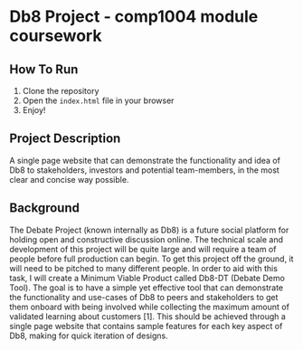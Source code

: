 # Db8 Project - comp1004 module coursework

## How To Run
1. Clone the repository
2. Open the `index.html` file in your browser
3. Enjoy!

## Project Description
A single page website that can demonstrate the functionality and idea of Db8 to stakeholders, investors and potential team-members, in the most clear and concise way possible.

## Background
The Debate Project (known internally as Db8) is a future social platform for holding open and constructive discussion online. The technical scale and development of this project will be quite large and will require a team of people before full production can begin. 
To get this project off the ground, it will need to be pitched to many different people. In order to aid with this task, I will create a Minimum Viable Product called Db8-DT (Debate Demo Tool).
The goal is to have a simple yet effective tool that can demonstrate the functionality and use-cases of Db8 to peers and stakeholders to get them onboard with being involved while collecting the maximum amount of validated learning about customers [1]. This should be achieved through a single page website that contains sample features for each key aspect of Db8, making for quick iteration of designs.